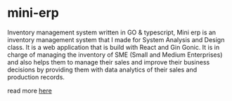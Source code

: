 # mini-erp
Inventory management system written in GO &amp; typescript, 
Mini erp is an inventory management system that I made for System Analysis and Design class. It is a web application that is build with React and Gin Gonic. It is in charge of managing the inventory of SME (Small and Medium Enterprises) and also helps them to manage their sales and improve their business decisions by providing them with data analytics of their sales and production records.

read more [here](https://tus1688.github.io/docs/Project/Mini%20ERP)
